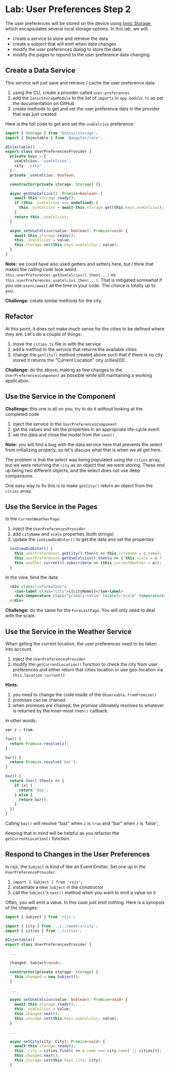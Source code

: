 # Lab: User Preferences Step 2

The user preferences will be stored on the device using <a href="https://github.com/ionic-team/ionic-storage" target="_blank">Ionic Storage</a>, which encapsulates several local storage options. In this lab, we will:

* create a service to store and retrieve the data
* create a subject that will emit when data changes
* modify the user preferences dialog to store the data
* modify the pages to repond to the user preference data changing

## Create a Data Service

This service will just save and retrieve / cache the user preference data.

1. using the CLI, create a provider called `user-preferences`
1. add the `IonicStorageModule` to the list of `imports` in `app.module.ts` as per the documentation on GitHub
1. create methods to get and set the user preference data in the provider that was just created

Here is the full code to get and set the `useCelcius` preference:

```TypeScript
import { Storage } from '@ionic/storage';
import { Injectable } from '@angular/core';

@Injectable()
export class UserPreferencesProvider {
  private keys = {
    useCelcius: 'useCelcius',
    city: 'city'
  };
  private _useCelcius: boolean;

  constructor(private storage: Storage) {}

  async getUseCelcius(): Promise<boolean> {
    await this.storage.ready();
    if (this._useCelcius === undefined) {
      this._useCelcius = await this.storage.get(this.keys.useCelcius);
    }
    return this._useCelcius;
  }

  async setUseCelcius(value: boolean): Promise<void> {
    await this.storage.ready();
    this._useCelcius = value;
    this.storage.set(this.keys.useCelcius, value);
  }
}
```

**Note:** we could have also used getters and setters here, but I think that makes the calling code look weird. `this.userPreferences.getUseCelcius().then(...)` vs `this.userPreferences.useCelcius.then(...)`. That is mitigated somewhat if you use `async/await` all the time in your code. The choice is totally up to you.

**Challenge:** create similar methods for the city.

## Refactor

At this point, it does not make much sense for the cities to be defined where they are. Let's do a couple of things:

1. move the `cities.ts` file in with the service
1. add a method to the service that returns the available cities
1. change the `getCity()` method created above such that if there is no city stored it returns the "Current Location" city (cities[0]).

**Challenge:** do the above, making as few changes to the `UserPreferencesComponent` as possible while still maintaining a working application.

## Use the Service in the Component

**Challenge:** this one is all on you, try to do it without looking at the completed code

1. inject the service in the `UserPreferencesComponent`
1. get the values and set the properties in an appropriate life-cycle event
1. set the data and close the modal from the `save()`

**Note:** you will find a bug with the data service here that prevents the select from initializing properly, so let's discuss what that is when we all get here.

The problem is that the select was being populated using the `cities` array, but we were returning the `city` as an object that we were storing. These end up being two different objects, and the select does not use deep comparisons.

One easy way to fix this is to make `getCity()` return an object from the `cities` array.

## Use the Service in the Pages

In the `CurrentWeatherPage`:

1. inject the `UserPreferencesProvider`
1. add `cityName` and `scale` properties (both strings)
1. update the `ionViewDidEnter()` to get the data and set the properties

```TypeScript
  ionViewDidEnter() {
    this.userPreferences.getCity().then(c => this.cityName = c.name);
    this.userPreferences.getUseCelcius().then(u => { this.scale = u ? 'C' : 'F' });
    this.weather.current().subscribe(w => (this.currentWeather = w));
  }
```

In the view, bind the data:

```html
  <div class="information">
    <ion-label class="city">{{cityName}}</ion-label>
    <kws-temperature class="primary-value" [scale]="scale" temperature="{{currentWeather?.temperature}}"></kws-temperature>
  </div>
```

**Challenge:** do the same for the `ForecastPage`. You will only need to deal with the scale.

## Use the Service in the Weather Service

When gettng the current location, the user preferences need to be taken into account.

1. inject the `UserPreferencesProvider`
1. modify the `getCurrentLocation()` function to check the city from user preferences and either return that cities location or use geo-location via `this.location.current()`

**Hints:**

1. you need to change the code inside of the `Observable.fromPromise()`
1. promises can be chained
1. when promises are chained, the promise ulitmately resolves to whatever is returned by the inner-most `then()` callback.

In other words:

```TypeScript
var z = true;

foo() {
  return Promise.resolve(z);
}

bar() {
  return Promise.resolve('bar');
}

baz() {
  return foo().then(x => {
    if (x) {
      return 'baz';
    } else {
      return bar();
    }
  })
}
```

Calling `baz()` will resolve "baz" when `z` is `true` and "bar" when `z` is `false';

Keeping that in mind will be helpful as you refactor the `getCurrentLocation()` function.

## Respond to Changes in the User Preferences

In rxjs, the `Subject` is kind of like an Event Emitter. Set one up in the `UserPreferenceProvider`.

1. `import { Subject } from 'rxjs';`
1. instantiate a new `Subject` in the constructor
1. call the `Subject`'s `next()` method when you want to emit a value on it

Often, you will emit a value. In this case just emit nothing. Here is a synopsis of the changes:

```TypeScript
import { Subject } from 'rxjs';

import { City } from '../../models/city';
import { cities } from './cities';

@Injectable()
export class UserPreferencesProvider {

  ...

  changed: Subject<void>;

  constructor(private storage: Storage) {
    this.changed = new Subject();
  }

  ...

  async setUseCelcius(value: boolean): Promise<void> {
    await this.storage.ready();
    this._useCelcius = value;
    this.changed.next();
    this.storage.set(this.keys.useCelcius, value);
  }

  ...

  async setCity(city: City): Promise<void> {
    await this.storage.ready();
    this._city = cities.find(c => c.name === city.name) || cities[0];
    this.changed.next();
    this.storage.set(this.keys.city, city);
  }
```
